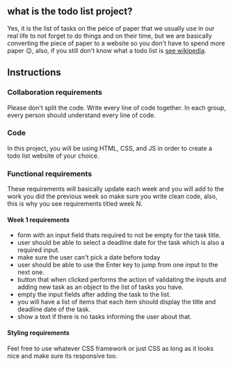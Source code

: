 ## what is the todo list project?
Yes, it is the list of tasks on the peice of paper that we usually use in our real life to not forget to do things and on their time, but we are basically converting the piece of paper to a website so you don't have to spend more paper 😉, also, if you still don't know what a todo list is [see wikipedia](https://en.wiktionary.org/wiki/to-do_list).

## Instructions

### Collaboration requirements
Please don't split the code. Write every line of code together. In each group, every person should understand every line of code.

### Code
In this project, you will be using HTML, CSS, and JS in order to create a todo list website of your choice.

### Functional requirements
These requirements will basically update each week and you will add to the work you did the previous week so make sure you write clean code, also, this is why you see requirements titled week N.

#### Week 1 requirements
- form with an input field thats required to not be empty for the task title.
- user should be able to select a deadline date for the task which is also a required input.
- make sure the user can't pick a date before today
- user should be able to use the Enter key to jump from one input to the next one.
- button that when clicked performs the action of validating the inputs and adding new task as an object to the list of tasks you have.
- empty the input fields after adding the task to the list.
- you will have a list of items that each item should display the title and deadline date of the task.
- show a text if there is no tasks informing the user about that.

#### Styling requirements
Feel free to use whatever CSS framework or just CSS as long as it looks nice and make sure its responsive too.
